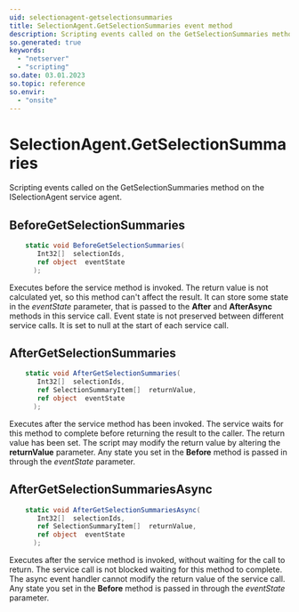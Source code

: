 ```yaml
---
uid: selectionagent-getselectionsummaries
title: SelectionAgent.GetSelectionSummaries event method
description: Scripting events called on the GetSelectionSummaries method on the SelectionAgent service agent.
so.generated: true
keywords:
  - "netserver"
  - "scripting"
so.date: 03.01.2023
so.topic: reference
so.envir:
  - "onsite"
---
```

# SelectionAgent.GetSelectionSummaries

Scripting events called on the <see cref='M:SuperOffice.CRM.Services.ISelectionAgent.GetSelectionSummaries'>GetSelectionSummaries</see> method on the <see cref='ISelectionAgent'>ISelectionAgent</see>  service agent.

## BeforeGetSelectionSummaries
```cs
    static void BeforeGetSelectionSummaries(
       Int32[]  selectionIds,
       ref object  eventState
      );
```
Executes before the service method is invoked.
The return value is not calculated yet, so this method can't affect the result.
It can store some state in the *eventState* parameter, that is passed to the **After** and **AfterAsync** methods in this service call.
Event state is not preserved between different service calls. It is set to null at the start of each service call.
## AfterGetSelectionSummaries
```cs
    static void AfterGetSelectionSummaries(
       Int32[]  selectionIds,
       ref SelectionSummaryItem[]  returnValue,
       ref object  eventState
      );
```
Executes after the service method has been invoked. The service waits for this method to complete before returning the result to the caller.
The return value has been set. The script may modify the return value by altering the **returnValue** parameter.
Any state you set in the **Before** method is passed in through the *eventState* parameter.
## AfterGetSelectionSummariesAsync
```cs
    static void AfterGetSelectionSummariesAsync(
       Int32[]  selectionIds,
       ref SelectionSummaryItem[]  returnValue,
       ref object  eventState
      );
```
Executes after the service method is invoked, without waiting for the call to return.
The service call is not blocked waiting for this method to complete.
The async event handler cannot modify the return value of the service call.
Any state you set in the **Before** method is passed in through the *eventState* parameter.

